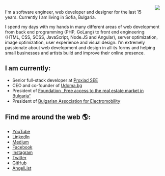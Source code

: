 <img align="right" src="https://github-readme-stats.vercel.app/api?username=vlados&hide_title=false">

I'm a software engineer, web developer and designer for the last 15 years. Currently I am living in Sofia, Bulgaria.

I spend my days with my hands in many different areas of web development from back end programming (PHP, GoLang) to front end engineering (HTML, CSS, SCSS, JavaScript, Node.JS and Angular), server optimization, image optimization, user experience and visual design. I’m extremely passionate about web development and design in all its forms and helping small businesses and artists build and improve their online presence.

## I am currently:
 - Senior full-stack developer at [Proxiad SEE](https://bulgaria.proxiad.com/)
 - CEO and co-founder of [Udoma.bg](https://www.udoma.bg)
 - President of [Foundation „Free access to the real estate market in Bulgaria“](https://www.udoma.bg)
 - President of [Bulgarian Association for Electromobility](https://baem.bg)

## Find me around the web 🌎:
 - [YouTube](https://www.youtube.com/user/vlados01/)
 - [LinkedIn](https://www.linkedin.com/in/vstoitsov/)
 - [Medium](https://medium.com/@vstoitsov/)
 - [Facebook](https://www.facebook.com/vlados)
 - [Instagram](https://www.instagram.com/vstoitsov/)
 - [Twitter](https://twitter.com/vlados)
 - [GitHub](https://github.com/vlados)
 - [AngelList](https://angel.co/vlados)

